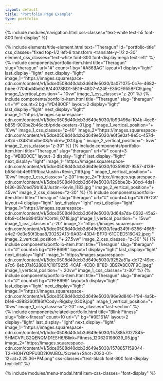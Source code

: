 ```yaml
---
layout: default
title: "Portfolio Page Example"
type: portfolio
---
```


{% include modules/navigation.html css-classes="text-white text-h5 font-800 font-display" %}
<div id="gallery" class="portfolio-items relative">
    {% include elements/title-element.html 
        text="Theragun"
        id="portfolio-title"
        css_classes="fixed top-1/2 left-8 transform -translate-y-1/2 z-30"
        element_css_classes="text-white font-800 font-display mega text-left" 
    %}
    {% include components/portfolio-item.html 
        title="Theragun" slug="theragun" url="#" count=1 bg="#A86BAC"
        layout=1 display="light" last_display="light" next_display="light"
        image_1="https://images.squarespace-cdn.com/content/v1/5dce0508d40dcb3d649e5030/0a071075-0c7e-4682-bbee-7704bd4beb28/44078BD1-5B19-48D7-A24E-E35CE955BFC9.jpeg"
        image_1_vertical_position="+ 10vw" image_1_css_classes="z-20"
    %}
    {% include components/portfolio-item.html 
        title="Theragun" slug="theragun" url="#" count=2 bg="#D480CF"
        layout=2 display="light" last_display="light" next_display="light"
        image_1="https://images.squarespace-cdn.com/content/v1/5dce0508d40dcb3d649e5030/fb93496a-104b-4cc8-b855-900be2b46ccb/pride-posters-01.jpg "
        image_1_vertical_position="+ 10vw" image_1_css_classes="z-40"
        image_2="https://images.squarespace-cdn.com/content/v1/5dce0508d40dcb3d649e5030/e0f5e0af-8e5c-457d-a82d-d3481dbdbe08/Andrew_1313.jpg "
        image_2_vertical_position="- 5vw" image_2_css_classes="z-30"
    %}
    {% include components/portfolio-item.html 
        title="Theragun" slug="theragun" url="#" count=3 bg="#B8D0CE"
        layout=3 display="light" last_display="light" next_display="light"
        image_1="https://images.squarespace-cdn.com/content/v1/5dce0508d40dcb3d649e5030/1035992f-9557-4139-b58d-bb4e91f9fbca/Justin+Kevin_1169.jpg "
        image_1_vertical_position="+ 10vw" image_1_css_classes="z-20"
        image_2="https://images.squarespace-cdn.com/content/v1/5dce0508d40dcb3d649e5030/129bbe3b-38cd-4da1-b136-387ded79b163/Justin+Kevin_1183.jpg "
        image_2_vertical_position="+ 45vw" image_2_css_classes="z-30"
    %}
    {% include components/portfolio-item.html 
        title="Theragun" slug="theragun" url="#" count=4 bg="#6797CA"
        layout=4 display="light" last_display="light" next_display="light"
        image_1="https://images.squarespace-cdn.com/content/v1/5dce0508d40dcb3d649e5030/3d64a7da-0632-45a2-bfb9-c4feb894f3b1/Cortni_0718.jpg"
        image_1_vertical_position="+ 15vw" image_1_css_classes="z-20"
        image_2="https://images.squarespace-cdn.com/content/v1/5dce0508d40dcb3d649e5030/1ead349f-6356-4665-a4e2-9d3e50f3baa8/30252A13-9A03-43D4-BF70-61CCED516C42.jpeg "
        image_2_vertical_position="+ 27.5vw" image_2_css_classes="z-30"
    %}
    {% include components/portfolio-item.html 
        title="Theragun" slug="theragun" url="#" count=5 bg="#FFB699"
        layout=1 display="light" last_display="light" next_display="light"
        image_1="https://images.squarespace-cdn.com/content/v1/5dce0508d40dcb3d649e5030/9252a81a-dc72-49ec-a7c6-6eb37a162889/C10F9255-4CAF-4CB0-8F8D-3B97A8C07F9C.jpeg"
        image_1_vertical_position="+ 20vw" image_1_css_classes="z-30"
    %}
    {% include components/portfolio-item.html 
        title="Theragun" slug="theragun" url="#" count=6 bg="#FFB699"
        layout=5 display="light" last_display="light" next_display="light"
        image_1="https://images.squarespace-cdn.com/content/v1/5dce0508d40dcb3d649e5030/96e9d846-1f94-4a5b-b1e8-d988360ff86f/Cody+Rigsby_0309.jpg"
        image_1_vertical_position="+ 10vw" image_1_css_classes="z-20"
        css_classes="last-section"
    %}
</div>
<div id="related-projects" class="portfolio-items relative">
    {% include components/related-portfolio.html 
        title="Blink Fitness" slug="blink-fitness" count=10 url="/" bg="#0E161A"
        layout=2 display="light" last_display="light" next_display="light"
        image_1="https://images.squarespace-cdn.com/content/v1/5dce0508d40dcb3d649e5030/1578857027845-5HMCVPLG2QENQMD1ESH6/Blink+Fitness_120620198039_05.jpg"
        image_2="https://images.squarespace-cdn.com/content/v1/5dce0508d40dcb3d649e5030/1578857159044-T2HHOHYQPFU3D2KWJBQJ/Screen+Shot+2020-01-12+at+2.25.36+PM.png"
        css-classes="text-black font-800 font-display text-left" 
    %}
</div>

{% include modules/menu-modal.html item-css-classes="font-display" %}